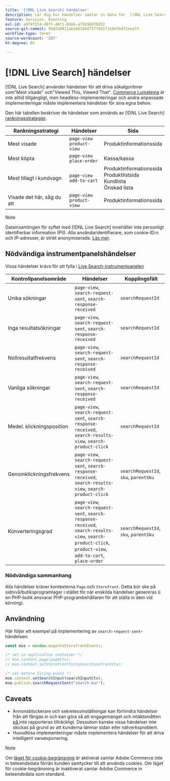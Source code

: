 ```yaml
---
title: '[!DNL Live Search] händelser'
description: Lär dig hur händelser samlar in data för  [!DNL Live Search].
feature: Services, Eventing
exl-id: a9f4f254-d8ff-46f1-8deb-a75b90d70d52
source-git-commit: 94d2a9911ab10d164d75779d1f310e5bdf2aea74
workflow-type: tm+mt
source-wordcount: '287'
ht-degree: 0%

---
```


# [!DNL Live Search] händelser

[!DNL Live Search] använder händelser för att driva sökalgoritmer som&quot;Mest visade&quot; och&quot;Viewed This, Viewed That&quot;. [Commerce Lumatema](https://experienceleague.adobe.com/en/docs/commerce-admin/content-design/design/themes/themes#the-default-theme) är inte alltid tillgängligt, men headless-implementeringar och andra anpassade implementeringar måste implementera händelser för sina egna behov.

Den här tabellen beskriver de händelser som används av [!DNL Live Search] [rankningsstrategier](rules-add.md#intelligent-ranking).

| Rankningsstrategi | Händelser | Sida |
| --- | --- | --- |
| Mest visade | `page-view`<br>`product-view` | Produktinformationssida |
| Mest köpta | `page-view`<br>`place-order` | Kassa/kassa |
| Mest tillagt i kundvagn | `page-view`<br>`add-to-cart` | Produktinformationssida<br>Produktlistsida<br>Kundlista<br>Önskad lista |
| Visade det här, såg du att | `page-view`<br>`product-view` | Produktinformationssida |

>[!NOTE]
>
>Datainsamlingen för syftet med [!DNL Live Search] innehåller inte personligt identifierbar information (PII). Alla användaridentifierare, som cookie-ID:n och IP-adresser, är strikt anonymiserade. [Läs mer](https://www.adobe.com/privacy/experience-cloud.html).

## Nödvändiga instrumentpanelshändelser

Vissa händelser krävs för att fylla i [Live Search-instrumentpanelen](performance.md)

| Kontrollpanelsområde | Händelser | Kopplingsfält |
| ------------------- | ------------- | ---------- |
| Unika sökningar | `page-view`, `search-request-sent`, `search-response-received` | `searchRequestId` |
| Inga resultatsökningar | `page-view`, `search-request-sent`, `search-response-received` | `searchRequestId` |
| Nollresultatfrekvens | `page-view`, `search-request-sent`, `search-response-received` | `searchRequestId` |
| Vanliga sökningar | `page-view`, `search-request-sent`, `search-response-received` | `searchRequestId` |
| Medel. klickningsposition | `page-view`, `search-request-sent`, `search-response-received`, `search-results-view`, `search-product-click` | `searchRequestId` |
| Genomklickningsfrekvens | `page-view`, `search-request-sent`, `search-response-received`, `search-results-view`, `search-product-click` | `searchRequestId`, `sku`, `parentSku` |
| Konverteringsgrad | `page-view`, `search-request-sent`, `search-response-received`, `search-results-view`, `search-product-click`, `product-view`, `add-to-cart`, `place-order` | `searchRequestId`, `sku`, `parentSku` |

### Nödvändiga sammanhang

Alla händelser kräver kontexterna `Page` och `Storefront`. Detta bör ske på sidnivå/butiksprogramlager i stället för när enskilda händelser genereras (i en PHP-butik ansvarar PHP-programbehållaren för att ställa in dem vid körning).

## Användning

Här följer ett exempel på implementering av `search-request-sent`-händelsen:

```javascript
const mse = window.magentoStorefrontEvents;

/* set in application container */
// mse.context.page(pageCtx);
// mse.context.setStorefrontInstance(storefrontCtx);

/* set before firing event */
mse.context.setSearchInput(searchInputCtx);
mse.publish.searchRequestSent("search-bar");
```

## Caveats

- Annonsblockerare och sekretessinställningar kan förhindra händelser från att fångas in och kan göra så att engagemanget och intäktsmåtten [på ](performance.md) inte rapporteras tillräckligt. Dessutom kanske vissa händelser inte skickas på grund av att kunderna lämnar sidan eller nätverksproblem.
- Huvudlösa implementeringar måste implementera händelser för att driva intelligent varuexponering.

>[!NOTE]
>
>Om [läget för cookie-begränsning](https://experienceleague.adobe.com/docs/commerce-admin/start/compliance/privacy/compliance-cookie-law.html) är aktiverat samlar Adobe Commerce inte in beteendedata förrän kunden samtycker till att använda cookies. Om läget för cookie-begränsning är inaktiverat samlar Adobe Commerce in beteendedata som standard.
